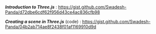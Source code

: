 ***Introduction to Three.js*** : https://gist.github.com/Swadesh-Panda/d72dbe6cdf62f956d43ce4ac836cfb98

***Creating a scene in Three.js*** (code) : https://gist.github.com/Swadesh-Panda/04b2ab714ae8f2438f01af1169910d9d